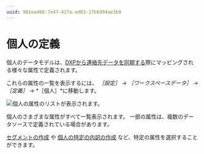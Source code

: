 ```yaml
---
uuid: 901ea460-7e47-437e-ad83-17b6d94ae3b0
---
```

# 個人の定義

個人のデータモデルは、[DXPから連絡先データを同期する](../../getting-started/connecting-liferay-dxp-to-analytics-cloud.md)際にマッピングされる様々な属性で定義されます。

これらの属性の一覧を表示するには、 *［設定］* &rarr; *［ワークスペースデータ］* &rarr; *［定義］* &rarr; *［個人］*に移動します。

![個人の属性のリストが表示されます。](./definitions-for-individuals/images/01.png)

個人のさまざまな属性がすべて一覧表示されます。 一部の属性は、複数のデータソースで定義されている場合があります。

[セグメントの作成](../../people/segments/creating-segments.md) や [個人の特定の内訳の作成](../../people/individuals/individuals-dashboard.md#breakdown) など、特定の属性を選択することができます。
